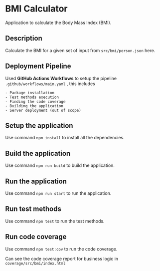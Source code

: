 # BMI Calculator

Application to calculate the Body Mass Index (BMI).

## Description

Calculate the BMI for a given set of input from `src/bmi/person.json` here.

## Deployment Pipeline

Used <b>GitHub Actions Workflows</b> to setup the pipeline `.github/workflows/main.yaml` , this includes

    - Package installation
    - Test methods execution
    - Finding the code coverage
    - Building the application
    - Server deployment (out of scope)

## Setup the application

Use command `npm install` to install all the dependencies.

## Build the application

Use command `npm run build` to build the application.

## Run the application

Use command `npm run start` to run the application.

## Run test methods

Use command `npm test` to run the test methods.

## Run code coverage

Use command `npm test:cov` to run the code coverage.

Can see the code coverage report for business logic in `coverage/src/bmi/index.html`
